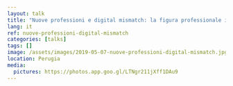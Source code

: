 ```yaml
---
layout: talk
title: "Nuove professioni e digital mismatch: la figura professionale ibrida"
lang: it
ref: nuove-professioni-digital-mismatch
categories: [talks]
tags: []
image: /assets/images/2019-05-07-nuove-professioni-digital-mismatch.jpg
location: Perugia
media:
  pictures: https://photos.app.goo.gl/LTNgr211jXff1DAu9
---
```

